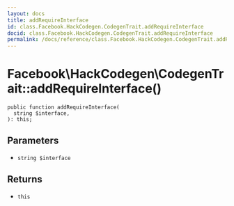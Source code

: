 ```yaml
---
layout: docs
title: addRequireInterface
id: class.Facebook.HackCodegen.CodegenTrait.addRequireInterface
docid: class.Facebook.HackCodegen.CodegenTrait.addRequireInterface
permalink: /docs/reference/class.Facebook.HackCodegen.CodegenTrait.addRequireInterface.md
---
```

# Facebook\\HackCodegen\\CodegenTrait::addRequireInterface()




``` Hack
public function addRequireInterface(
  string $interface,
): this;
```




## Parameters




* ` string $interface `




## Returns




- ` this `